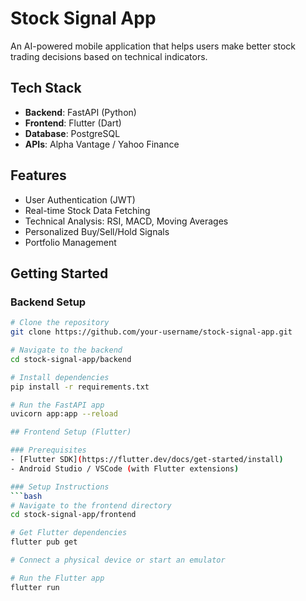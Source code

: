 # Stock Signal App

An AI-powered mobile application that helps users make better stock trading decisions based on technical indicators.

## Tech Stack
- **Backend**: FastAPI (Python)
- **Frontend**: Flutter (Dart)
- **Database**: PostgreSQL
- **APIs**: Alpha Vantage / Yahoo Finance

## Features
- User Authentication (JWT)
- Real-time Stock Data Fetching
- Technical Analysis: RSI, MACD, Moving Averages
- Personalized Buy/Sell/Hold Signals
- Portfolio Management

## Getting Started

### Backend Setup
```bash
# Clone the repository
git clone https://github.com/your-username/stock-signal-app.git

# Navigate to the backend
cd stock-signal-app/backend

# Install dependencies
pip install -r requirements.txt

# Run the FastAPI app
uvicorn app:app --reload

## Frontend Setup (Flutter)

### Prerequisites
- [Flutter SDK](https://flutter.dev/docs/get-started/install)
- Android Studio / VSCode (with Flutter extensions)

### Setup Instructions
```bash
# Navigate to the frontend directory
cd stock-signal-app/frontend

# Get Flutter dependencies
flutter pub get

# Connect a physical device or start an emulator

# Run the Flutter app
flutter run

